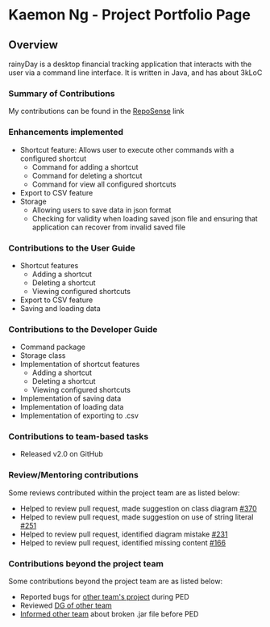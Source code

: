 # Kaemon Ng - Project Portfolio Page

## Overview

rainyDay is a desktop financial tracking application that interacts with the user via a command line interface. It is
written in Java, and has about 3kLoC

### Summary of Contributions

My contributions can be found in
the [RepoSense](https://nus-cs2113-ay2223s2.github.io/tp-dashboard/?search=kn-cy&breakdown=true&sort=groupTitle%20dsc&sortWithin=title&since=2023-02-17&timeframe=commit&mergegroup=&groupSelect=groupByRepos&checkedFileTypes=docs~functional-code~test-code~other)
link

### Enhancements implemented

- Shortcut feature: Allows user to execute other commands with a configured shortcut
    - Command for adding a shortcut
    - Command for deleting a shortcut
    - Command for view all configured shortcuts
- Export to CSV feature
- Storage
    - Allowing users to save data in json format
    - Checking for validity when loading saved json file and ensuring that application can recover from invalid saved
      file

### Contributions to the User Guide

- Shortcut features
    - Adding a shortcut
    - Deleting a shortcut
    - Viewing configured shortcuts
- Export to CSV feature
- Saving and loading data

### Contributions to the Developer Guide

- Command package
- Storage class
- Implementation of shortcut features
    - Adding a shortcut
    - Deleting a shortcut
    - Viewing configured shortcuts
- Implementation of saving data
- Implementation of loading data
- Implementation of exporting to .csv

### Contributions to team-based tasks

- Released v2.0 on GitHub

### Review/Mentoring contributions

Some reviews contributed within the project team are as listed below:

- Helped to review pull request, made suggestion on class
  diagram [#370](https://github.com/AY2223S2-CS2113T-T09-1/tp/pull/370)
- Helped to review pull request, made suggestion on use of string
  literal [#251](https://github.com/AY2223S2-CS2113T-T09-1/tp/pull/251)
- Helped to review pull request, identified diagram
  mistake [#231](https://github.com/AY2223S2-CS2113T-T09-1/tp/pull/231)
- Helped to review pull request, identified missing
  content [#166](https://github.com/AY2223S2-CS2113T-T09-1/tp/pull/166)

### Contributions beyond the project team

Some contributions beyond the project team are as listed below:

- Reported bugs for [other team's project](https://github.com/KN-CY/ped/issues) during PED
- Reviewed [DG of other team](https://github.com/nus-cs2113-AY2223S2/tp/pull/6/files)
- [Informed other team](https://github.com/AY2223S2-CS2113-W12-4/tp/issues/73) about broken .jar file before PED
